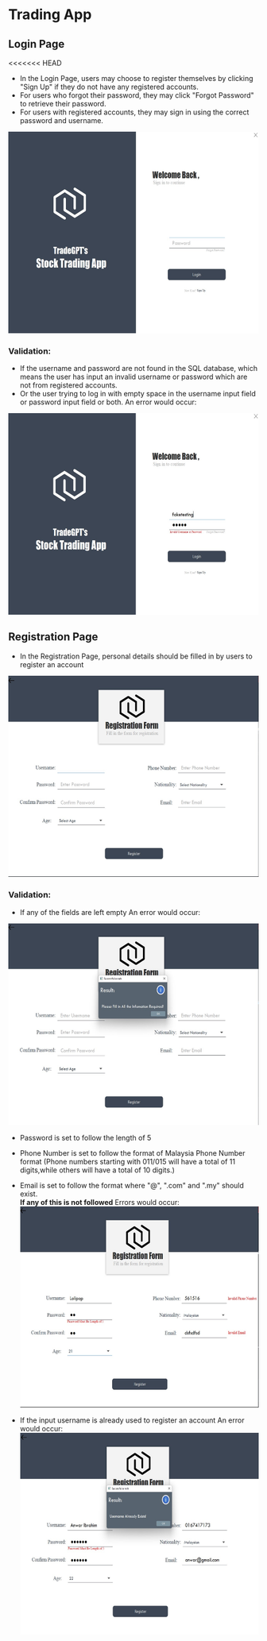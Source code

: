 # Trading App
## Login Page
<<<<<<< HEAD
- In the Login Page, users may choose to register themselves by clicking "Sign Up" if they do not have any registered accounts.
- For users who forgot their password, they may click "Forgot Password" to retrieve their password.
- For users with registered accounts, they may sign in using the correct password and username.

<img src="Image/LoginPage.jpg" width="600" height="405.79" />

### Validation:
- If the username and password are not found in the SQL database, which means the user has input an invalid username or password which are not from registered accounts.
- Or the user trying to log in with empty space in the username input field or password input field or both.
An error would occur:
<img src="Image/LoginPageInvalid.jpg" width="600" height="405.79" />

## Registration Page
- In the Registration Page, personal details should be filled in by users to register an account
<img src="Image/RegistrationPage.jpg" width="600" height="405.79" />

### Validation:
- If any of the fields are left empty 
An error would occur:
<img src="Image/RegistrationPageEmptyInvalid.jpg" width="600" height="405.79" />

- Password is set to follow the length of 5
- Phone Number is set to follow the format of Malaysia Phone Number format (Phone numbers starting with 011/015 will have a total of 11 digits,while others will have a total of 10 digits.)
- Email is set to follow the format where "@", ".com" and ".my" should exist.
  <br>
  **If any of this is not followed**
  Errors would occur:
  <img src="Image/RegistrationPageAllInvalid.jpg" width="600" height="405.79" />

- If the input username is already used to register an account
  An error would occur:
  <img src="Image/RegistrationPageUsedUsername.jpg" width="600" height="405.79" />
  




